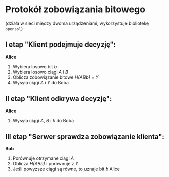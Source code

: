 # Protokół zobowiązania bitowego
(działa w sieci między dwoma urządzeniami, wykorzystuje bibliotekę `openssl`)

## I etap "Klient podejmuje decyzję":
**Alice**
1. Wybiera losowo bit *b*
2. Wybiera losowo ciągi *A* i *B*
3. Oblicza zobowiązanie bitowe *H(ABb) = Y*
4. Wysyła ciągi *A* i *Y* do Boba

## II etap "Klient odkrywa decyzję":
**Alice**
1. Wysyła ciągi *A*, *B* i *b* do Boba

## III etap "Serwer sprawdza zobowiązanie klienta":
**Bob**
1. Porównuje otrzymane ciągi *A*
2. Oblicza *H(ABb)* i porównuje z *Y*
3. Jeśli powyższe ciągi są równe, to uznaje bit *b* Alice
